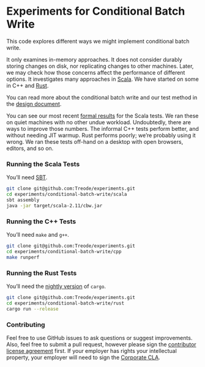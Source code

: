 # Experiments for Conditional Batch Write

This code explores different ways we might implement conditional batch write.

It only examines in-memory approaches. It does not consider durably storing changes on disk, nor replicating changes to other machines. Later, we may check how those concerns affect the performance of different options. It investigates many approaches in [Scala][scala-lang]. We have started on some in C++ and [Rust][rust-lang].

You can read more about the conditional batch write and our test method in the [design document][design].

You can see our most recent [formal results][results] for the Scala tests. We ran these on quiet machines with no other undue workload. Undoubtedly, there are ways to improve those numbers. The informal C++ tests perform better, and without needing JIT warmup. Rust performs poorly; we’re probably using it wrong. We ran these tests off-hand on a desktop with open browsers, editors, and so on.

### Running the Scala Tests

You’ll need [SBT][sbt].

```sh
git clone git@github.com:Treode/experiments.git
cd experiments/conditional-batch-write/scala
sbt assembly
java -jar target/scala-2.11/cbw.jar
```

### Running the C++ Tests

You’ll need `make` and `g++`.

```sh
git clone git@github.com:Treode/experiments.git
cd experiments/conditional-batch-write/cpp
make runperf
```

### Running the Rust Tests

You’ll need the [nightly version][rust-nightly] of `cargo`.

```sh
git clone git@github.com:Treode/experiments.git
cd experiments/conditional-batch-write/rust
cargo run --release
```

### Contributing

Feel free to use GitHub issues to ask questions or suggest improvements. Also, feel free to submit a pull request, however please sign the [contributor license agreement][cla-individual] first. If your employer has rights your intellectual property, your employer will need to sign the [Corporate CLA][cla-corporate].

[cla-corporate]: https://treode.github.io/store/cla-corporate.html

[cla-individual]: https://treode.github.io/store/cla-individual.html

[design]: DESIGN.md "Conditional Batch Write"

[results]: https://docs.google.com/spreadsheets/d/1_D93mvOwuUifNcDMpLt6JjXo0HkHWjmE7Si9aPby48E/edit?usp=sharing "Results"

[rust-lang]: http://www.rust-lang.org/ "The Rust Programming Language"

[rust-nightly]: http://doc.rust-lang.org/book/nightly-rust.html "Nightly Rust"

[scala-lang]: http://scala-lang.org/ "The Scala Programming Language"

[sbt]: http://www.scala-sbt.org/ "SBT"
